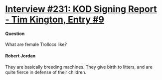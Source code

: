 # [Interview #231: KOD Signing Report - Tim Kington, Entry #9](https://www.theoryland.com/intvmain.php?i=231#9)

#### Question

What are female Trollocs like?

#### Robert Jordan

They are basically breeding machines. They give birth to litters, and are quite fierce in defense of their children.

